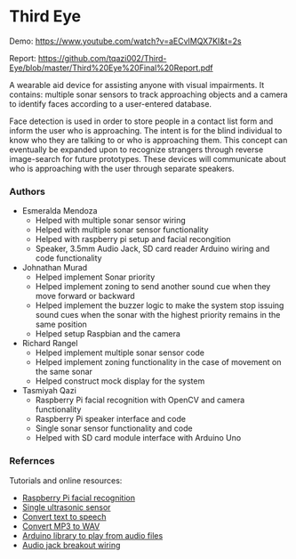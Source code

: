 # Third Eye

Demo: https://www.youtube.com/watch?v=aECvIMQX7KI&t=2s  

Report: https://github.com/tqazi002/Third-Eye/blob/master/Third%20Eye%20Final%20Report.pdf

A wearable aid device for assisting anyone with visual impairments. It contains: multiple sonar sensors to track approaching objects and a camera to identify faces according to a user-entered database. 

Face detection is used in order to store people in a contact list form and inform the user who is approaching. The intent is for the blind individual to know who they are talking to or who is approaching them. This concept can eventually be expanded upon to recognize strangers through reverse image-search for future prototypes. These devices will communicate about who is approaching with the user through separate speakers.

### Authors

* Esmeralda Mendoza 
    * Helped with multiple sonar sensor wiring
	* Helped with multiple sonar sensor functionality
	* Helped with raspberry pi setup and facial recongition
	* Speaker, 3.5mm Audio Jack, SD card reader Arduino wiring and code functionality
* Johnathan Murad
	* Helped implement Sonar priority
	* Helped implement zoning to send another sound cue when they move forward or backward
	* Helped implement the buzzer logic to make the system stop issuing sound cues when the sonar with the highest priority remains in the same position
	* Helped setup Raspbian and the camera
* Richard Rangel
	* Helped implement multiple sonar sensor code
	* Helped implement zoning functionality in the case of movement on the same sonar
	* Helped construct mock display for the system
* Tasmiyah Qazi
	* Raspberry Pi facial recognition with OpenCV and camera functionality
	* Raspberry Pi speaker interface and code
	* Single sonar sensor functionality and code
	* Helped with SD card module interface with Arduino Uno

### Refernces
Tutorials and online resources:
* [Raspberry Pi facial recognition](https://www.hackster.io/mjrobot/real-time-face-recognition-an-end-to-end-project-a10826)
* [Single ultrasonic sensor](https://howtomechatronics.com/tutorials/arduino/ultrasonic-sensor-hc-sr04/)
* [Convert text to speech](https://soundoftext.com/)
* [Convert MP3 to WAV](https://audio.online-convert.com/convert-to-wav)
* [Arduino library to play from audio files](https://github.com/TMRh20/TMRpcm)
* [Audio jack breakout wiring](https://learn.sparkfun.com/tutorials/mbed-starter-kit-experiment-guide/experiment-9-pwm-sounds)
